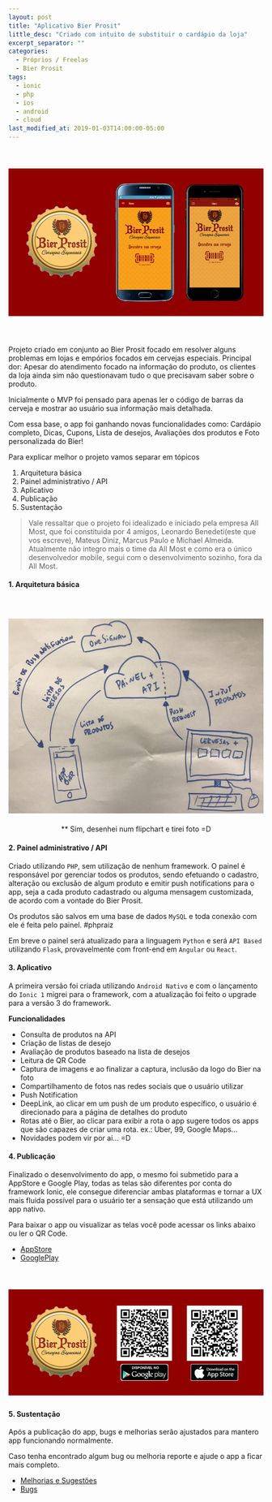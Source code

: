 ```yaml
---
layout: post
title: "Aplicativo Bier Prosit"
little_desc: "Criado com intuito de substituir o cardápio da loja"
excerpt_separator: ""
categories:
  - Próprios / Freelas
  - Bier Prosit
tags:
  - ionic
  - php
  - ios
  - android
  - cloud
last_modified_at: 2019-01-03T14:00:00-05:00
---
```



<img src="assets/img/bierprosit/imagem-post.png" style="margin:40px auto;" alt="">

Projeto criado em conjunto ao Bier Prosit focado em resolver alguns problemas em lojas e empórios focados em cervejas especiais. 
Principal dor: Apesar do atendimento focado na informação do produto, os clientes da loja ainda sim não questionavam tudo o que precisavam saber sobre o produto.

Inicialmente o MVP foi pensado para apenas ler o código de barras da cerveja e mostrar ao usuário sua informação mais detalhada. 

Com essa base, o app foi ganhando novas funcionalidades como: Cardápio completo, Dicas, Cupons, Lista de desejos, Avaliações dos produtos e Foto personalizada do Bier!

Para explicar melhor o projeto vamos separar em tópicos

1. Arquitetura básica
2. Painel administrativo / API
3. Aplicativo
4. Publicação
5. Sustentação

>Vale ressaltar que o projeto foi idealizado e iniciado pela empresa All Most, que foi constituida por 4 amigos, Leonardo Benedeti(este que vos escreve), Mateus Diniz, Marcus Paulo e Michael Almeida. Atualmente não integro mais o time da All Most e como era o único desenvolvedor mobile, segui com o desenvolvimento sozinho, fora da All Most.

#### 1. Arquitetura básica
<img src="assets/img/bierprosit/arq-bier.jpeg" style="margin:40px auto 5px;" alt="">
<p style="text-align:center;">** Sim, desenhei num flipchart e tirei foto =D</p>

#### 2. Painel administrativo / API
Criado utilizando `PHP`, sem utilização de nenhum framework. O painel é responsável por gerenciar todos os produtos, sendo efetuando o cadastro, alteração ou exclusão de algum produto e emitir push notifications para o app, seja a cada produto cadastrado ou alguma mensagem customizada, de acordo com a vontade do Bier Prosit.

Os produtos são salvos em uma base de dados `MySQL` e toda conexão com ele é feita pelo painel. #phpraiz

Em breve o painel será atualizado para a linguagem `Python` e será `API Based` utilizando `Flask`, provavelmente com front-end em `Angular` ou `React`.

#### 3. Aplicativo
A primeira versão foi criada utilizando `Android Nativo` e com o lançamento do `Ionic 1` migrei para o framework, com a atualização foi feito o upgrade para a versão 3 do framework.

**Funcionalidades**
* Consulta de produtos na API
* Criação de listas de desejo
* Avaliação de produtos baseado na lista de desejos
* Leitura de QR Code
* Captura de imagens e ao finalizar a captura, inclusão da logo do Bier na foto
* Compartilhamento de fotos nas redes sociais que o usuário utilizar
* Push Notification
* DeepLink, ao clicar em um push de um produto específico, o usuário é direcionado para a página de detalhes do produto
* Rotas até o Bier, ao clicar para exibir a rota o app sugere todos os apps que são capazes de criar uma rota. ex.: Uber, 99, Google Maps...
* Novidades podem vir por ai... =D

#### 4. Publicação
Finalizado o desenvolvimento do app, o mesmo foi submetido para a AppStore e Google Play, todas as telas são diferentes por conta do framework Ionic, ele consegue diferenciar ambas plataformas e tornar a UX mais fluida possível para o usuário ter a sensação que está utilizando um app nativo. 

Para baixar o app ou visualizar as telas você pode acessar os links abaixo ou ler o QR Code.

* <a href="https://itunes.apple.com/br/app/bier-prosit/id1211795341" target="_blank">AppStore</a>
* <a href="https://play.google.com/store/apps/details?id=br.com.leonardobenedeti.bierprosit" target="_blank">GooglePlay</a>

<img src="assets/img/bierprosit/qr-post.png" style="margin:40px auto 5px;" alt="">


#### 5. Sustentação
Após a publicação do app, bugs e melhorias serão ajustados para mantero app funcionando normalmente.

Caso tenha encontrado algum bug ou melhoria reporte e ajude o app a ficar mais completo.

* <a href="https://goo.gl/forms/7pgNxSLakCyOVgiy1" target="_blank">Melhorias e Sugestões</a>
* <a href="https://goo.gl/forms/99WNF42lMfq1UmOJ2" target="_blank">Bugs</a>